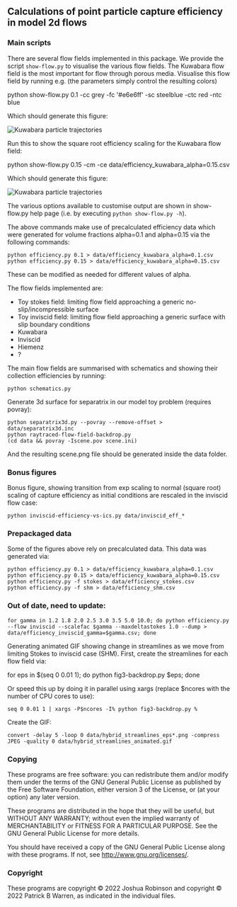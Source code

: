 ## Calculations of point particle capture efficiency in model 2d flows

### Main scripts

There are several flow fields implemented in this package. We provide the script `show-flow.py` to visualise the various flow fields. The Kuwabara flow field is the most important for flow through porous media. Visualise this flow field by running e.g. (the parameters simply control the resulting colors)

   python show-flow.py 0.1 -cc grey -fc '#e6e6ff' -sc steelblue -ctc red -ntc blue

Which should generate this figure:

![Kuwabara particle trajectories](https://github.com/tranqui/rimeflows/data/kuwabara-trajectories.png)

Run this to show the square root efficiency scaling for the Kuwabara flow field:

   python show-flow.py 0.15 -cm -ce data/efficiency_kuwabara_alpha\=0.15.csv

Which should generate this figure:

![Kuwabara particle trajectories](https://github.com/tranqui/rimeflows/data/kuwabara-efficiency.png)

The various options available to customise output are shown in show-flow.py help page (i.e. by executing `python show-flow.py -h`).

The above commands make use of precalculated efficiency data which were generated for volume fractions alpha=0.1 and alpha=0.15 via the following commands:

    python efficiency.py 0.1 > data/efficiency_kuwabara_alpha=0.1.csv
    python efficiency.py 0.15 > data/efficiency_kuwabara_alpha=0.15.csv

These can be modified as needed for different values of alpha.

The flow fields implemented are:
* Toy stokes field: limiting flow field approaching a generic no-slip/incompressible surface
* Toy inviscid field: limiting flow field approaching a generic surface with slip boundary conditions
* Kuwabara
* Inviscid
* Hiemenz
* ?

The main flow fields are summarised with schematics and showing their collection efficiencies by running:

    python schematics.py

Generate 3d surface for separatrix in our model toy problem (requires povray):

    python separatrix3d.py --povray --remove-offset > data/separatrix3d.inc
    python raytraced-flow-field-backdrop.py
    (cd data && povray -Iscene.pov scene.ini)

And the resulting scene.png file should be generated inside the data folder.

### Bonus figures

Bonus figure, showing transition from exp scaling to normal (square root) scaling of capture efficiency as initial conditions are rescaled in the inviscid flow case:

    python inviscid-efficiency-vs-ics.py data/inviscid_eff_*

### Prepackaged data

Some of the figures above rely on precalculated data. This data was generated via:

    python efficiency.py 0.1 > data/efficiency_kuwabara_alpha=0.1.csv
    python efficiency.py 0.15 > data/efficiency_kuwabara_alpha=0.15.csv
    python efficiency.py -f stokes > data/efficiency_stokes.csv
    python efficiency.py -f shm > data/efficiency_shm.csv

### Out of date, need to update:

    for gamma in 1.2 1.8 2.0 2.5 3.0 3.5 5.0 10.0; do python efficiency.py --flow inviscid --scalefac $gamma --maxdeltastokes 1.0 --dump > data/efficiency_inviscid_gamma=$gamma.csv; done

Generating animated GIF showing change in streamlines as we move from limiting Stokes to inviscid case (SHM). First, create the streamlines for each flow field via:

for eps in $(seq 0 0.01 1); do python fig3-backdrop.py $eps; done

Or speed this up by doing it in parallel using xargs (replace $ncores with the number of CPU cores to use):

    seq 0 0.01 1 | xargs -P$ncores -I% python fig3-backdrop.py %
Create the GIF:

    convert -delay 5 -loop 0 data/hybrid_streamlines_eps*.png -compress JPEG -quality 0 data/hybrid_streamlines_animated.gif


### Copying

These programs are free software: you can redistribute them and/or modify
them under the terms of the GNU General Public License as published by
the Free Software Foundation, either version 3 of the License, or
(at your option) any later version.

These programs are distributed in the hope that they will be useful, but
WITHOUT ANY WARRANTY; without even the implied warranty of
MERCHANTABILITY or FITNESS FOR A PARTICULAR PURPOSE.  See the GNU
General Public License for more details.

You should have received a copy of the GNU General Public License
along with these programs.  If not, see
<http://www.gnu.org/licenses/>.

### Copyright

These programs are copyright &copy; 2022 Joshua Robinson and copyright
&copy; 2022 Patrick B Warren, as indicated in the individual files.
